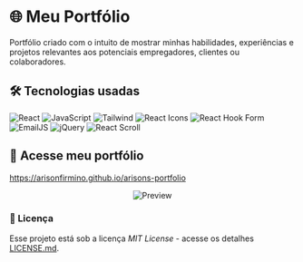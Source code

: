# 🌐 Meu Portfólio

Portfólio criado com o intuito de mostrar minhas habilidades, experiências e projetos relevantes aos potenciais empregadores, clientes ou colaboradores.

## 🛠️ Tecnologias usadas

![React](https://img.shields.io/badge/-REACT-21222c?logo=React&logoColor=61DAFB&style=for-the-badge)
![JavaScript](https://img.shields.io/badge/-JAVASCRIPT-21222c?logo=javascript&logoColor=F7DF1E&style=for-the-badge)
![Tailwind](https://img.shields.io/badge/-TAILWINDCSS-21222c?logo=tailwindcss&logoColor=06B6D4&style=for-the-badge)
![React Icons](https://img.shields.io/badge/-REACT%20ICONS-21222c?&style=for-the-badge)
![React Hook Form](https://img.shields.io/badge/-REACT%20HOOK%20FORM-21222c?logo=reacthookform&logoColor=EC5990&style=for-the-badge)
![EmailJS](https://img.shields.io/badge/-EMAILJS-21222c?&style=for-the-badge)
![jQuery](https://img.shields.io/badge/-jQUERY-21222c?logo=jquery&logoColor=0769AD&style=for-the-badge)
![React Scroll](https://img.shields.io/badge/-REACT%20SCROLL-21222c?&style=for-the-badge)

## 🔗 Acesse meu portfólio

https://arisonfirmino.github.io/arisons-portfolio

<div align="center">

![Preview](https://cdn.dribbble.com/userupload/12162099/file/original-ccdc7e49422b0c6a73422e7bc5adbba5.png?resize=752x)

</div>

### 📄 Licença

Esse projeto está sob a licença _MIT License_ - acesse os detalhes [LICENSE.md](https://github.com/git/git-scm.com/blob/main/MIT-LICENSE.txt).
